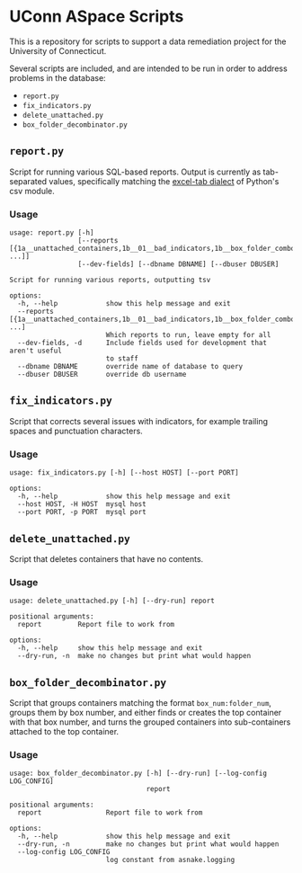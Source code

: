 # UConn ASpace Scripts

This is a repository for scripts to support a data remediation project for the University of Connecticut.

Several scripts are included, and are intended to be run in order to address problems in the database:

- `report.py`
- `fix_indicators.py`
- `delete_unattached.py`
- `box_folder_decombinator.py`

## `report.py`

Script for running various SQL-based reports. Output is currently as tab-separated values, specifically matching the [excel-tab dialect](https://docs.python.org/3/library/csv.html#csv.excel_tab) of Python's csv module.

### Usage

```
usage: report.py [-h]
                 [--reports [{1a__unattached_containers,1b__01__bad_indicators,1b__box_folder_combo_containers,1c__file_or_item_without_container,1d__digitized_containers,1e_top_containers_with_duplicate_indicators,1g_invalid_barcodes} ...]]
                 [--dev-fields] [--dbname DBNAME] [--dbuser DBUSER]

Script for running various reports, outputting tsv

options:
  -h, --help            show this help message and exit
  --reports [{1a__unattached_containers,1b__01__bad_indicators,1b__box_folder_combo_containers,1c__file_or_item_without_container,1d__digitized_containers,1e_top_containers_with_duplicate_indicators,1g_invalid_barcodes} ...]
                        Which reports to run, leave empty for all
  --dev-fields, -d      Include fields used for development that aren't useful
                        to staff
  --dbname DBNAME       override name of database to query
  --dbuser DBUSER       override db username
```

## `fix_indicators.py`

Script that corrects several issues with indicators, for example trailing spaces and punctuation characters.

### Usage

```
usage: fix_indicators.py [-h] [--host HOST] [--port PORT]

options:
  -h, --help            show this help message and exit
  --host HOST, -H HOST  mysql host
  --port PORT, -p PORT  mysql port
```

## `delete_unattached.py`

Script that deletes containers that have no contents.

### Usage

```
usage: delete_unattached.py [-h] [--dry-run] report

positional arguments:
  report         Report file to work from

options:
  -h, --help     show this help message and exit
  --dry-run, -n  make no changes but print what would happen
```

## `box_folder_decombinator.py`

Script that groups containers matching the format `box_num:folder_num`, groups them by box number, and either finds or creates the top container with that box number, and turns the grouped containers into sub-containers attached to the top container.

### Usage

```
usage: box_folder_decombinator.py [-h] [--dry-run] [--log-config LOG_CONFIG]
                                  report

positional arguments:
  report                Report file to work from

options:
  -h, --help            show this help message and exit
  --dry-run, -n         make no changes but print what would happen
  --log-config LOG_CONFIG
                        log constant from asnake.logging
```
